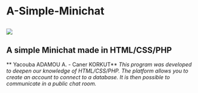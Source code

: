 # A-Simple-Minichat
 
![](https://pandao.github.io/editor.md/images/logos/editormd-logo-180x180.png)
--------------------------------------------------------------
## A simple Minichat made in HTML/CSS/PHP
** Yacouba ADAMOU A. - Caner KORKUT**
*This program was developed to deepen our knowledge of HTML/CSS/PHP. The platform allows you to create an account to connect to a database. It is then possible to communicate in a public chat room.*
